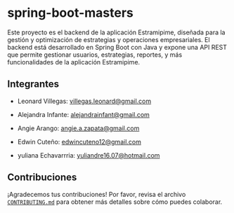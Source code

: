 # spring-boot-masters
Este proyecto es el backend de la aplicación Estramipime, diseñada para la gestión y optimización de estrategias y operaciones empresariales. El backend está desarrollado en Spring Boot con Java y expone una API REST que permite gestionar usuarios, estrategias, reportes, y más funcionalidades de la aplicación Estramipime.

## Integrantes
* Leonard Villegas: villegas.leonard@gmail.com

* Alejandra Infante: alejandrainfant@gmail.com

* Angie Arango: angie.a.zapata@gmail.com

* Edwin Cuteño: edwincuteno12@gmail.com
  
* yuliana Echavarrria: yuliandre16.07@hotmail.com

## Contribuciones

¡Agradecemos tus contribuciones! Por favor, revisa el archivo [`CONTRIBUTING.md`](./CONTRIBUTING.md) para obtener más detalles sobre cómo puedes colaborar.
